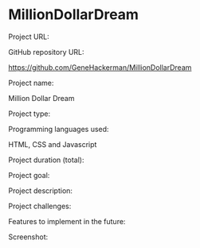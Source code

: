 # MillionDollarDream

Project URL:

GitHub repository URL:

   https://github.com/GeneHackerman/MillionDollarDream


Project name:

  Million Dollar Dream

Project type:



Programming languages used:

   HTML, CSS and Javascript

Project duration (total):


Project goal:


Project description:


Project challenges:



Features to implement in the future:



Screenshot:
